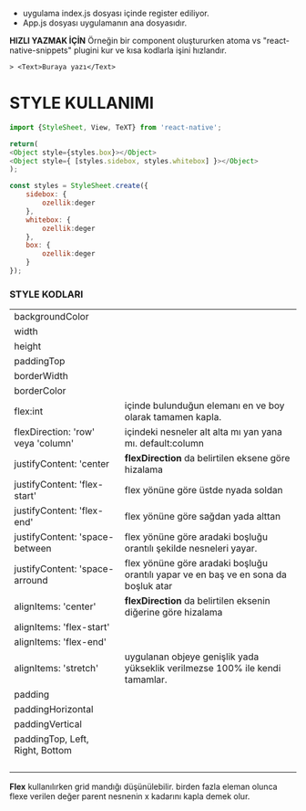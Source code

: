 - uygulama index.js dosyası içinde register ediliyor.
- App.js dosyası uygulamanın ana dosyasıdır.

**HIZLI YAZMAK İÇİN** Örneğin bir component oluştururken atoma vs "react-native-snippets" plugini kur ve kısa kodlarla işini hızlandır.

> <View style={styles.blablabla}>
    > <Text>Buraya yazı</Text>
> </View>

# STYLE KULLANIMI
```js
import {StyleSheet, View, TeXT} from 'react-native';

return(
<Object style={styles.box}></Object>
<Object style={ [styles.sidebox, styles.whitebox] }></Object>
);

const styles = StyleSheet.create({
    sidebox: {
        ozellik:deger
    },
    whitebox: {
        ozellik:deger
    },
    box: {
        ozellik:deger
    }
});
```
### STYLE KODLARI
|||
|---|---|
| backgroundColor |  |
| width |  |
| height |  |
| paddingTop |  |
| borderWidth |  |
| borderColor |  |
| flex:int | içinde bulunduğun elemanı en ve boy olarak tamamen kapla. |
| flexDirection: 'row' veya 'column' | içindeki nesneler alt alta mı yan yana mı. default:column |
| justifyContent: 'center  | **flexDirection** da belirtilen eksene göre hizalama   |
| justifyContent: 'flex-start'  | flex yönüne göre üstde nyada soldan |
| justifyContent: 'flex-end'  | flex yönüne göre sağdan yada alttan |
| justifyContent: 'space-between  | flex yönüne göre aradaki boşluğu orantılı şekilde nesneleri yayar. |
| justifyContent: 'space-arround  | flex yönüne göre aradaki boşluğu orantılı yapar ve en baş ve en sona da boşluk atar |
| alignItems: 'center' | **flexDirection** da belirtilen eksenin diğerine göre hizalama |
| alignItems: 'flex-start' |  |
| alignItems: 'flex-end' |  |
| alignItems: 'stretch' | uygulanan objeye genişlik yada yükseklik verilmezse 100% ile kendi tamamlar.  |
| padding |  |
| paddingHorizontal |  |
| paddingVertical |  |
| paddingTop, Left, Right, Bottom |  |
|  |  |
|  |  |
|  |  |
|  |  |

**Flex** kullanılırken grid mandığı düşünülebilir.
birden fazla eleman olunca flexe verilen değer parent nesnenin x kadarını kapla demek olur.
